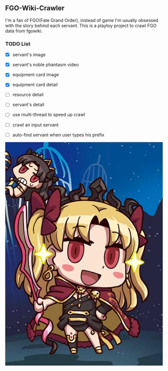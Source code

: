 ## FGO-Wiki-Crawler

I'm a fan of FGO(Fate Grand Order), instead of game I'm usually obsessed with the story behind each servant. This is a playtoy project to crawl FGO data from fgowiki.

### TODO List

- [x] servant's image
- [x] servant's noble phantasm video
- [x] equipment card image
- [x] equipment card detail
- [ ] resource detail
- [ ] servant's detail
- [ ] use multi-thread to speed up crawl
- [ ] crawl an input servant
- [ ] auto-find servant when user types his prefix


![image](https://github.com/byelaney/FGO-Wiki-Crawler/blob/master/196_E.jpg)
